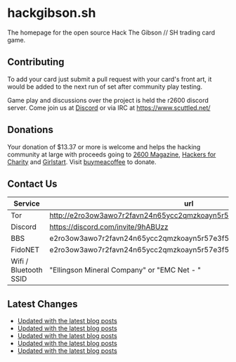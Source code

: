 # hackgibson.sh
The homepage for the open source Hack The Gibson // SH trading card game.


## Contributing

To add your card just submit a pull request with your card's front art, it would be added to the next run of set after community play testing.

Game play and discussions over the project is held the r2600 discord server. Come join us at [Discord](https://discord.com/invite/9hABUzz) or via IRC at https://www.scuttled.net/


## Donations

Your donation of $13.37 or more is welcome and helps the hacking community at large with proceeds going to [2600 Magazine](https://2600.com/), [Hackers for Charity](https://hackersforcharity.org) and [Girlstart](https://girlstart.org).  Visit [buymeacoffee](https://www.buymeacoffee.com/hackgibson.sh) to donate.


## Contact Us

Service | url
-|-
Tor | http://e2ro3ow3awo7r2favn24n65ycc2qmzkoayn5r57e3f56nvjwdcgg32ad.onion
Discord | https://discord.com/invite/9hABUzz
BBS | e2ro3ow3awo7r2favn24n65ycc2qmzkoayn5r57e3f56nvjwdcgg32ad.onion:23
FidoNET | e2ro3ow3awo7r2favn24n65ycc2qmzkoayn5r57e3f56nvjwdcgg32ad.onion:24554
Wifi / Bluetooth SSID | "Ellingson Mineral Company" or "EMC Net - <fidonet address>"

## Latest Changes
<!-- BLOG-POST-LIST:START -->
- [Updated with the latest blog posts](https://github.com/DFW2600/hackgibson.sh/commit/f691b0f4d77295b6f1c7688aa94901c90d249290)
- [Updated with the latest blog posts](https://github.com/DFW2600/hackgibson.sh/commit/d971e45ec71b721da194450aef0a3783ec5a64c5)
- [Updated with the latest blog posts](https://github.com/DFW2600/hackgibson.sh/commit/98d4126c373666b60ad69be61e13dd0c813f6a6f)
- [Updated with the latest blog posts](https://github.com/DFW2600/hackgibson.sh/commit/dfaafb8870c641fc629fd9983b187a2037f46a35)
- [Updated with the latest blog posts](https://github.com/DFW2600/hackgibson.sh/commit/eda53c79ba3e8c033165e75091e0918bbd6aec9d)
<!-- BLOG-POST-LIST:END -->
